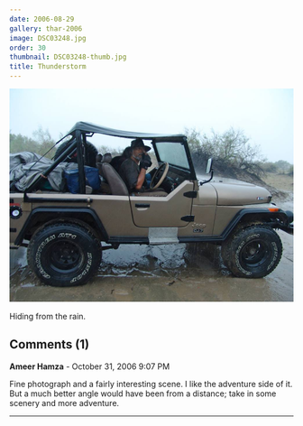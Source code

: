 ```yaml
---
date: 2006-08-29
gallery: thar-2006
image: DSC03248.jpg
order: 30
thumbnail: DSC03248-thumb.jpg
title: Thunderstorm
---
```


![Thunderstorm](./DSC03248.jpg)

Hiding from the rain.

<div id="comments">

## Comments (1)

**Ameer Hamza** - October 31, 2006  9:07 PM

Fine photograph and a fairly interesting scene. I like the adventure side of it. But a much better angle would have been from a distance; take in some scenery and more adventure.

---

</div>
